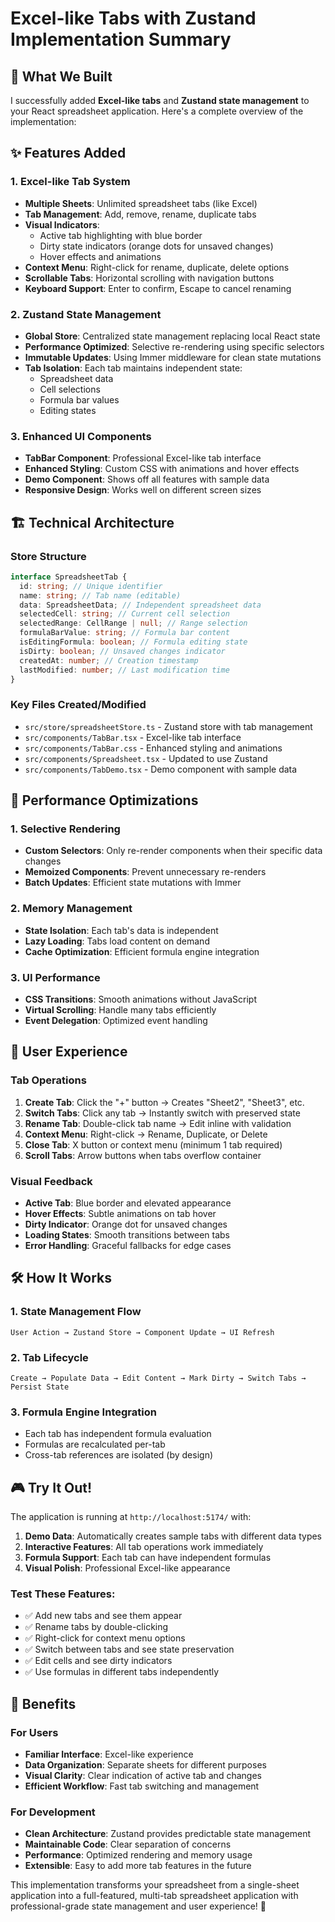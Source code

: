 # Excel-like Tabs with Zustand Implementation Summary

## 🎯 What We Built

I successfully added **Excel-like tabs** and **Zustand state management** to your React spreadsheet application. Here's a complete overview of the implementation:

## ✨ Features Added

### 1. Excel-like Tab System

- **Multiple Sheets**: Unlimited spreadsheet tabs (like Excel)
- **Tab Management**: Add, remove, rename, duplicate tabs
- **Visual Indicators**:
  - Active tab highlighting with blue border
  - Dirty state indicators (orange dots for unsaved changes)
  - Hover effects and animations
- **Context Menu**: Right-click for rename, duplicate, delete options
- **Scrollable Tabs**: Horizontal scrolling with navigation buttons
- **Keyboard Support**: Enter to confirm, Escape to cancel renaming

### 2. Zustand State Management

- **Global Store**: Centralized state management replacing local React state
- **Performance Optimized**: Selective re-rendering using specific selectors
- **Immutable Updates**: Using Immer middleware for clean state mutations
- **Tab Isolation**: Each tab maintains independent state:
  - Spreadsheet data
  - Cell selections
  - Formula bar values
  - Editing states

### 3. Enhanced UI Components

- **TabBar Component**: Professional Excel-like tab interface
- **Enhanced Styling**: Custom CSS with animations and hover effects
- **Demo Component**: Shows off all features with sample data
- **Responsive Design**: Works well on different screen sizes

## 🏗️ Technical Architecture

### Store Structure

```typescript
interface SpreadsheetTab {
  id: string; // Unique identifier
  name: string; // Tab name (editable)
  data: SpreadsheetData; // Independent spreadsheet data
  selectedCell: string; // Current cell selection
  selectedRange: CellRange | null; // Range selection
  formulaBarValue: string; // Formula bar content
  isEditingFormula: boolean; // Formula editing state
  isDirty: boolean; // Unsaved changes indicator
  createdAt: number; // Creation timestamp
  lastModified: number; // Last modification time
}
```

### Key Files Created/Modified

- `src/store/spreadsheetStore.ts` - Zustand store with tab management
- `src/components/TabBar.tsx` - Excel-like tab interface
- `src/components/TabBar.css` - Enhanced styling and animations
- `src/components/Spreadsheet.tsx` - Updated to use Zustand
- `src/components/TabDemo.tsx` - Demo component with sample data

## 🚀 Performance Optimizations

### 1. Selective Rendering

- **Custom Selectors**: Only re-render components when their specific data changes
- **Memoized Components**: Prevent unnecessary re-renders
- **Batch Updates**: Efficient state mutations with Immer

### 2. Memory Management

- **State Isolation**: Each tab's data is independent
- **Lazy Loading**: Tabs load content on demand
- **Cache Optimization**: Efficient formula engine integration

### 3. UI Performance

- **CSS Transitions**: Smooth animations without JavaScript
- **Virtual Scrolling**: Handle many tabs efficiently
- **Event Delegation**: Optimized event handling

## 📱 User Experience

### Tab Operations

1. **Create Tab**: Click the "+" button → Creates "Sheet2", "Sheet3", etc.
2. **Switch Tabs**: Click any tab → Instantly switch with preserved state
3. **Rename Tab**: Double-click tab name → Edit inline with validation
4. **Context Menu**: Right-click → Rename, Duplicate, or Delete
5. **Close Tab**: X button or context menu (minimum 1 tab required)
6. **Scroll Tabs**: Arrow buttons when tabs overflow container

### Visual Feedback

- **Active Tab**: Blue border and elevated appearance
- **Hover Effects**: Subtle animations on tab hover
- **Dirty Indicator**: Orange dot for unsaved changes
- **Loading States**: Smooth transitions between tabs
- **Error Handling**: Graceful fallbacks for edge cases

## 🛠️ How It Works

### 1. State Management Flow

```
User Action → Zustand Store → Component Update → UI Refresh
```

### 2. Tab Lifecycle

```
Create → Populate Data → Edit Content → Mark Dirty → Switch Tabs → Persist State
```

### 3. Formula Engine Integration

- Each tab has independent formula evaluation
- Formulas are recalculated per-tab
- Cross-tab references are isolated (by design)

## 🎮 Try It Out!

The application is running at `http://localhost:5174/` with:

1. **Demo Data**: Automatically creates sample tabs with different data types
2. **Interactive Features**: All tab operations work immediately
3. **Formula Support**: Each tab can have independent formulas
4. **Visual Polish**: Professional Excel-like appearance

### Test These Features:

- ✅ Add new tabs and see them appear
- ✅ Rename tabs by double-clicking
- ✅ Right-click for context menu options
- ✅ Switch between tabs and see state preservation
- ✅ Edit cells and see dirty indicators
- ✅ Use formulas in different tabs independently

## 🌟 Benefits

### For Users

- **Familiar Interface**: Excel-like experience
- **Data Organization**: Separate sheets for different purposes
- **Visual Clarity**: Clear indication of active tab and changes
- **Efficient Workflow**: Fast tab switching and management

### For Development

- **Clean Architecture**: Zustand provides predictable state management
- **Maintainable Code**: Clear separation of concerns
- **Performance**: Optimized rendering and memory usage
- **Extensible**: Easy to add more tab features in the future

This implementation transforms your spreadsheet from a single-sheet application into a full-featured, multi-tab spreadsheet application with professional-grade state management and user experience! 🎉
